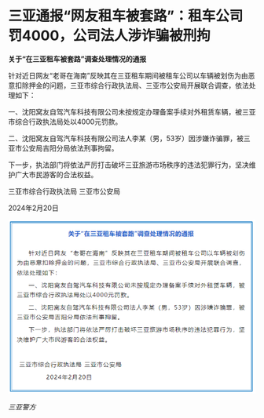 # 三亚通报“网友租车被套路”：租车公司罚4000，公司法人涉诈骗被刑拘

**关于“在三亚租车被套路”调查处理情况的通报**

针对近日网友“老哥在海南”反映其在三亚租车期间被租车公司以车辆被划伤为由恶意扣除押金的问题，三亚市综合行政执法局、三亚市公安局开展联合调查，依法处理如下：

一、沈阳窝友自驾汽车科技有限公司未按规定办理备案手续对外租赁车辆，被三亚市综合行政执法局处以4000元罚款。

二、沈阳窝友自驾汽车科技有限公司法人李某（男，53岁）因涉嫌诈骗罪，被三亚市公安局吉阳分局依法刑事拘留。

下一步，执法部门将依法严厉打击破坏三亚旅游市场秩序的违法犯罪行为，坚决维护广大市民游客的合法权益。

三亚市综合行政执法局 三亚市公安局

2024年2月20日

![2308d4e69ff0dcaa82da64c126a362d7.jpg](https://raw.githubusercontent.com/qqhsx/qqnews_image/main/2024/02/20/三亚通报“网友租车被套路”：租车公司罚4000，公司法人涉诈骗被刑拘/2308d4e69ff0dcaa82da64c126a362d7.jpg)

_三亚警方_

